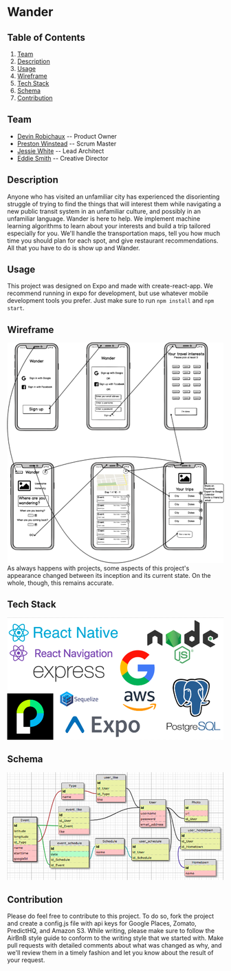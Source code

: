 # Wander

## Table of Contents
1. [Team](#team)
1. [Description](#description)
1. [Usage](#usage)
1. [Wireframe](#wireframe)
1. [Tech Stack](#tech-stack)
1. [Schema](#schema)
1. [Contribution](#contribution)

## Team
- [Devin Robichaux](https://github.com/devinrobichaux) -- Product Owner
- [Preston Winstead](https://github.com/PrestonWinstead) -- Scrum Master
- [Jessie White](https://github.com/jessielwhite) -- Lead Architect
- [Eddie Smith](https://github.com/eddiesmithjr) -- Creative Director

## Description
Anyone who has visited an unfamiliar city has experienced the disorienting struggle 
of trying to find the things that will interest them while navigating a new public 
transit system in an unfamiliar culture, and possibly in an unfamiliar language. 
Wander is here to help. We implement machine learning algorithms to learn about your
interests and build a trip tailored especially for you. We'll handle the transportation
maps, tell you how much time you should plan for each spot, and give restaurant 
recommendations. All that you have to do is show up and Wander. 

## Usage
This project was designed on Expo and made with create-react-app. We recommend running in expo for development, but use whatever mobile development tools you prefer. Just make sure to run `npm install` and `npm start`.

## Wireframe
![Wireframe](img/wireframe.png) \
As always happens with projects, some aspects of this project's appearance changed between its inception and its current state. On the whole, though, this remains accurate.

## Tech Stack
![Tech Stack](img/techstack.png)

## Schema
![Schema](img/schema.png)

## Contribution
Please do feel free to contribute to this project. To do so, fork the project and create a config.js file with api keys for Google Places, Zomato, PredictHQ, and Amazon S3. While writing, please make sure to follow the AirBnB style guide to conform to the writing style that we started with. Make pull requests with detailed comments about what was changed as why, and we'll review them in a timely fashion and let you know about the result of your request.